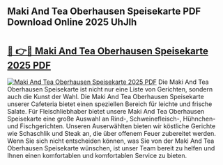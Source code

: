 ## Maki And Tea Oberhausen Speisekarte PDF Download Online 2025 UhJlh

# <h2><a href="http://gc662mf.nevu.top/?p=Maki+And+Tea+Oberhausen+Speisekarte">🔗 👉🔴 Maki And Tea Oberhausen Speisekarte 2025 PDF</a></h2>

[![Maki And Tea Oberhausen Speisekarte 2025 PDF](https://i.imgur.com/dBaPXMq.png)](http://gc662mf.nevu.top/?p=Maki+And+Tea+Oberhausen+Speisekarte)
Die Maki And Tea Oberhausen Speisekarte ist nicht nur eine Liste von Gerichten, sondern auch die Kunst der Wahl. Die Maki And Tea Oberhausen Speisekarte unserer Cafeteria bietet einen speziellen Bereich für leichte und frische Salate. Für Fleischliebhaber bietet unsere Maki And Tea Oberhausen Speisekarte eine große Auswahl an Rind-, Schweinefleisch-, Hühnchen- und Fischgerichten. Unseren Auserwählten bieten wir köstliche Gerichte wie Schaschlik und Steak an, die über offenem Feuer zubereitet werden. Wenn Sie sich nicht entscheiden können, was Sie von der Maki And Tea Oberhausen Speisekarte wünschen, ist unser Team bereit zu helfen und Ihnen einen komfortablen und komfortablen Service zu bieten.
